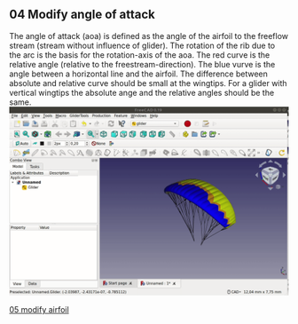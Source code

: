## 04 Modify angle of attack

The angle of attack (aoa) is defined as the angle of the airfoil to the freeflow stream (stream without influence of glider). The rotation of the rib due to the arc is the basis for the rotation-axis of the aoa. The red curve is the relative angle (relative to the freestream-direction). The blue vurve is the angle between a horizontal line and the airfoil. The difference between absolute and relative curve should be small at the wingtips. For a glider with vertical wingtips the absolute ange and the relative angles should be the same.  
![modify-aoa](gifs/modify-angle-of-attack.gif)  
  
  
[05 modify airfoil](05_modify-airfoil.md)